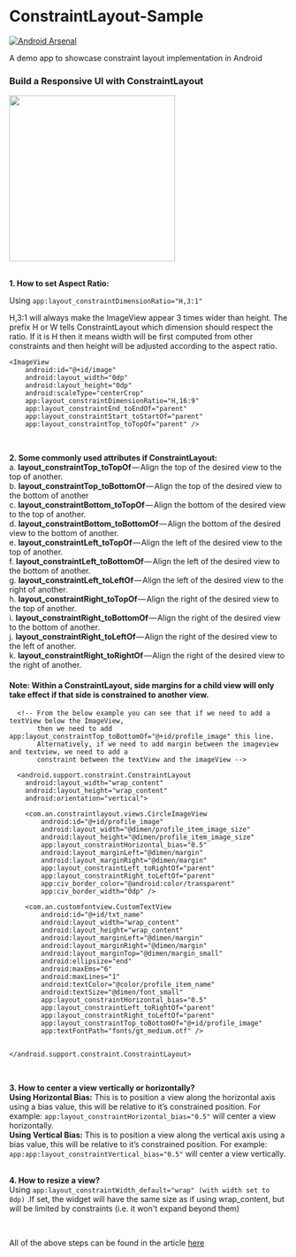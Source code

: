 # ConstraintLayout-Sample
[![Android Arsenal](https://img.shields.io/badge/Android%20Arsenal-Constraint%20Layout%20Demo-blue.svg?style=flat)](https://android-arsenal.com/details/3/7050)

A demo app to showcase constraint layout implementation in Android

<h3>Build a Responsive UI with ConstraintLayout</h3>

<img src="https://github.com/anitaa1990/ConstraintLayout-Sample/blob/new_changes/media/demo.gif" width="300" style="max-width:100%;"></br></br>

<b>1. How to set Aspect Ratio:</b>

Using ``` app:layout_constraintDimensionRatio="H,3:1" ```

H,3:1 will always make the ImageView appear 3 times wider than height. The prefix H or W tells ConstraintLayout which dimension should respect the ratio. If it is H then it means width will be first computed from other constraints and then height will be adjusted according to the aspect ratio. 

``` 
<ImageView
    android:id="@+id/image"
    android:layout_width="0dp"
    android:layout_height="0dp"
    android:scaleType="centerCrop"
    app:layout_constraintDimensionRatio="H,16:9"
    app:layout_constraintEnd_toEndOf="parent"
    app:layout_constraintStart_toStartOf="parent"
    app:layout_constraintTop_toTopOf="parent" />
```
</br>  

<b>2. Some commonly used attributes if ConstraintLayout:</b>
</br>  a. <b>layout_constraintTop_toTopOf</b> — Align the top of the desired view to the top of another.</br>
  b. <b>layout_constraintTop_toBottomOf</b> — Align the top of the desired view to the bottom of another</br>
  c. <b>layout_constraintBottom_toTopOf</b> — Align the bottom of the desired view to the top of another.</br>
  d. <b>layout_constraintBottom_toBottomOf</b> — Align the bottom of the desired view to the bottom of another.</br>
  e. <b>layout_constraintLeft_toTopOf</b> — Align the left of the desired view to the top of another.</br>
  f. <b>layout_constraintLeft_toBottomOf</b> — Align the left of the desired view to the bottom of another.</br>
  g. <b>layout_constraintLeft_toLeftOf</b> — Align the left of the desired view to the right of another.</br>
  h. <b>layout_constraintRight_toTopOf</b> — Align the right of the desired view to the top of another.</br>
  i. <b>layout_constraintRight_toBottomOf</b> — Align the right of the desired view to the bottom of another.</br>
  j. <b>layout_constraintRight_toLeftOf</b> — Align the right of the desired view to the left of another.</br>
  k. <b>layout_constraintRight_toRightOf</b> — Align the right of the desired view to the right of another.</br>  
<h4>Note: Within a ConstraintLayout, side margins for a child view will only take effect if that side is constrained to another view.  </h4>


      <!-- From the below example you can see that if we need to add a textView below the ImageView, 
           then we need to add  app:layout_constraintTop_toBottomOf="@+id/profile_image" this line.
           Alternatively, if we need to add margin between the imageview and textview, we need to add a
           constraint between the textView and the imageView -->
           
      <android.support.constraint.ConstraintLayout
        android:layout_width="wrap_content"
        android:layout_height="wrap_content"
        android:orientation="vertical">
        
        <com.an.constraintlayout.views.CircleImageView
            android:id="@+id/profile_image"
            android:layout_width="@dimen/profile_item_image_size"
            android:layout_height="@dimen/profile_item_image_size"
            app:layout_constraintHorizontal_bias="0.5"
            android:layout_marginLeft="@dimen/margin"
            android:layout_marginRight="@dimen/margin"
            app:layout_constraintLeft_toRightOf="parent"
            app:layout_constraintRight_toLeftOf="parent"
            app:civ_border_color="@android:color/transparent"
            app:civ_border_width="0dp" />

        <com.an.customfontview.CustomTextView
            android:id="@+id/txt_name"
            android:layout_width="wrap_content"
            android:layout_height="wrap_content"
            android:layout_marginLeft="@dimen/margin"
            android:layout_marginRight="@dimen/margin"
            android:layout_marginTop="@dimen/margin_small"
            android:ellipsize="end"
            android:maxEms="6"
            android:maxLines="1"
            android:textColor="@color/profile_item_name"
            android:textSize="@dimen/font_small"
            app:layout_constraintHorizontal_bias="0.5"
            app:layout_constraintLeft_toRightOf="parent"
            app:layout_constraintRight_toLeftOf="parent"
            app:layout_constraintTop_toBottomOf="@+id/profile_image"
            app:textFontPath="fonts/gt_medium.otf" />


    </android.support.constraint.ConstraintLayout>
   
</br> 

<b>3. How to center a view vertically or horizontally?</b>
</br> <b>Using Horizontal Bias:</b> This is to position a view along the horizontal axis using a bias value, this will be relative to it’s constrained position. For example: ``` app:layout_constraintHorizontal_bias="0.5" ``` will center a view horizontally.
</br> <b>Using Vertical Bias:</b> This is to position a view along the vertical axis using a bias value, this will be relative to it’s constrained position. For example: ``` app:app:layout_constraintVertical_bias="0.5" ``` will center a view vertically.
</br></br>


<b>4. How to resize a view?</b>
</br> Using ```app:layout_constraintWidth_default="wrap" (with width set to 0dp)```
.If set, the widget will have the same size as if using wrap_content, but will be limited by constraints (i.e. it won't expand beyond them) 

</br>

All of the above steps can be found in the article [here](https://medium.com/@anitaa_1990/learning-to-implement-constraintlayout-in-android-8ddc69fe0a1a)



